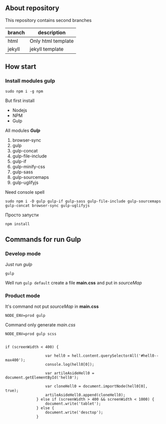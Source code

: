 ## About repository

This repository contains second branches

branch | description 
---|---
html | Only html template
jekyll | jekyll template

## How start

### Install modules gulp

    sudo npm i -g npm

But first install 

* Nodejs
* NPM
* Gulp

All modules ***Gulp***

1. browser-sync
1. gulp
1. gulp-concat
1. gulp-file-include
1. gulp-if
1. gulp-minify-css
1. gulp-sass 
1. gulp-sourcemaps 
1. gulp-uglifyjs    

Need console spell

    sudo npm i -D gulp gulp-if gulp-sass gulp-file-include gulp-sourcemaps gulp-concat browser-sync gulp-uglifyjs

Просто запусти 

```bash
npm install
```

## Commands for run Gulp

### Develop mode 

Just run *gulp*

    gulp

Well run `gulp default` create a file **main.css** and put in *sourceMap*

### Product mode

It's command not put *sourceMap* in **main.css** 

    NODE_ENV=prod gulp

Command only generate *main.css*

    NODE_ENV=prod gulp scss


    if (screenWidth < 400) {
    
                      var hell0 = hell.content.querySelectorAll('#hell0--max400');
                      console.log(hell0[0]);
    
                      var artileAsideHell0 = document.getElementById('hell0');
    
                      var cloneHell0 = document.importNode(hell0[0], true);
                      artileAsideHell0.append(cloneHell0);
                  } else if (screenWidth > 400 && screenWidth < 1000) {
                      document.write('tablet');
                  } else {
                      document.write('desctop');
                  }